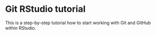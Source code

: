 # Git RStudio tutorial

This is a step-by-step tutorial how to start working with Git and GitHub within RStudio.